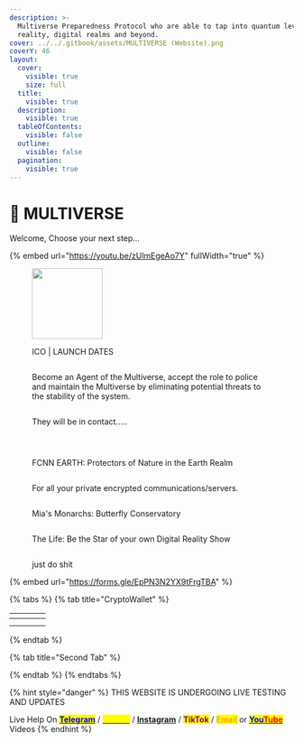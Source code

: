 ```yaml
---
description: >-
  Multiverse Preparedness Protocol who are able to tap into quantum levels of
  reality, digital realms and beyond.
cover: ../../.gitbook/assets/MULTIVERSE (Website).png
coverY: 46
layout:
  cover:
    visible: true
    size: full
  title:
    visible: true
  description:
    visible: true
  tableOfContents:
    visible: false
  outline:
    visible: false
  pagination:
    visible: true
---
```


# 🦊 MULTIVERSE

Welcome, Choose your next step...

{% embed url="https://youtu.be/zUlmEgeAo7Y" fullWidth="true" %}







<div align="left">

<figure><img src="../../.gitbook/assets/Multiverse Paypal.png" alt="" width="125"><figcaption><p>ICO | LAUNCH DATES</p></figcaption></figure>

</div>

<figure><img src="../../.gitbook/assets/1 (1).png" alt=""><figcaption><p>Become an Agent of the Multiverse, accept the role to police and maintain the Multiverse by eliminating potential threats to the stability of the system.</p></figcaption></figure>

<figure><img src="../../.gitbook/assets/2 (1).png" alt=""><figcaption><p>They will be in contact.....</p></figcaption></figure>

<figure><img src="../../.gitbook/assets/4 (1).png" alt=""><figcaption></figcaption></figure>

<figure><img src="../../.gitbook/assets/14 (1).png" alt=""><figcaption></figcaption></figure>

<figure><img src="../../.gitbook/assets/3 (1).png" alt=""><figcaption><p>FCNN EARTH: Protectors of Nature in the Earth Realm</p></figcaption></figure>

<figure><img src="../../.gitbook/assets/13 (1).png" alt=""><figcaption><p>For all your private encrypted communications/servers.</p></figcaption></figure>

<figure><img src="../../.gitbook/assets/11 (1).png" alt=""><figcaption><p>Mia's Monarchs: Butterfly Conservatory</p></figcaption></figure>

<figure><img src="../../.gitbook/assets/7 (1).png" alt=""><figcaption><p>The Life: Be the Star of your own Digital Reality Show</p></figcaption></figure>

<figure><img src="../../.gitbook/assets/6 (1).png" alt=""><figcaption><p>just do shit</p></figcaption></figure>



{% embed url="https://forms.gle/EpPN3N2YX9tFrgTBA" %}

{% tabs %}
{% tab title="CryptoWallet" %}
<table data-view="cards"><thead><tr><th></th><th></th><th></th><th data-hidden data-card-cover data-type="files"></th></tr></thead><tbody><tr><td></td><td></td><td></td><td></td></tr><tr><td></td><td></td><td></td><td></td></tr></tbody></table>
{% endtab %}

{% tab title="Second Tab" %}

{% endtab %}
{% endtabs %}

{% hint style="danger" %}
THIS WEBSITE IS UNDERGOING LIVE TESTING AND UPDATES

Live Help On [<mark style="color:blue;">**Telegram**</mark>](https://t.me/+ACh6lJ2aQWo4OWIx) / [<mark style="color:yellow;">**Twitter**</mark>](https://twitter.com/foxxontheblocks) / [**Instagram**](https://www.instagram.com/foxxchain.io/?igshid=NGExMmI2YTkyZg%3D%3D) / <mark style="color:purple;">**TikTok**</mark> / <mark style="color:orange;">**Email**</mark> or [<mark style="color:blue;">**You**</mark><mark style="color:red;">**Tube**</mark> ](https://www.youtube.com/@Foxxontheblock)Videos
{% endhint %}
